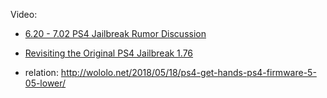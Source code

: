Video:
- [6.20 - 7.02 PS4 Jailbreak Rumor Discussion](https://youtu.be/h_b_-hSZM08)

- [Revisiting the Original PS4 Jailbreak 1.76](https://youtu.be/Tw3utxCs-lE)

- relation: http://wololo.net/2018/05/18/ps4-get-hands-ps4-firmware-5-05-lower/
